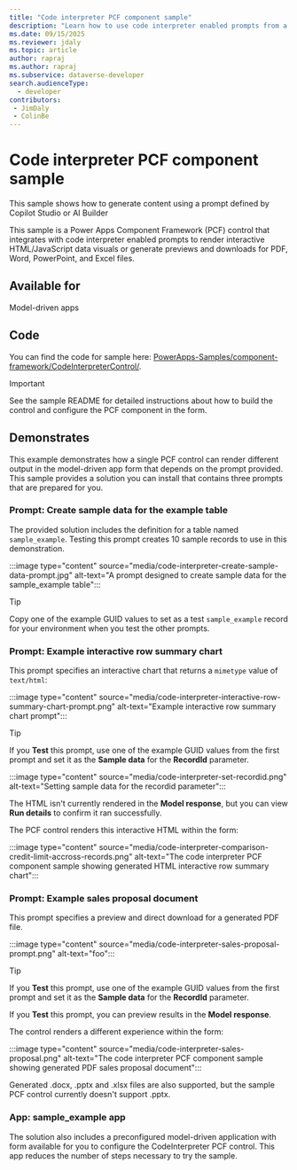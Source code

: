 ```yaml
---
title: "Code interpreter PCF component sample"
description: "Learn how to use code interpreter enabled prompts from a PCF component in a model-driven application."
ms.date: 09/15/2025
ms.reviewer: jdaly
ms.topic: article
author: rapraj
ms.author: rapraj
ms.subservice: dataverse-developer
search.audienceType: 
  - developer
contributors:
 - JimDaly
 - ColinBe
---
```

# Code interpreter PCF component sample

This sample shows how to generate content using a prompt defined by Copilot Studio or AI Builder

This sample is a Power Apps Component Framework (PCF) control that integrates with code interpreter enabled prompts to render interactive HTML/JavaScript data visuals or generate previews and downloads for PDF, Word, PowerPoint, and Excel files.

## Available for

Model-driven apps

## Code

You can find the code for sample here: [PowerApps-Samples/component-framework/CodeInterpreterControl/](https://github.com/microsoft/PowerApps-Samples/tree/master/component-framework/CodeInterpreterControl).

> [!IMPORTANT]
> See the sample README for detailed instructions about how to build the control and configure the PCF component in the form.

## Demonstrates

This example demonstrates how a single PCF control can render different output in the model-driven app form that depends on the prompt provided. This sample provides a solution you can install that contains three prompts that are prepared for you.

### Prompt: Create sample data for the example table

The provided solution includes the definition for a table named `sample_example`. Testing this prompt creates 10 sample records to use in this demonstration.

:::image type="content" source="media/code-interpreter-create-sample-data-prompt.jpg" alt-text="A prompt designed to create sample data for the sample_example table":::

> [!TIP]
> Copy one of the example GUID values to set as a test `sample_example` record for your environment when you test the other prompts.

### Prompt: Example interactive row summary chart

This prompt specifies an interactive chart that returns a `mimetype` value of `text/html`:

:::image type="content" source="media/code-interpreter-interactive-row-summary-chart-prompt.png" alt-text="Example interactive row summary chart prompt":::

> [!TIP]
> If you **Test** this prompt, use one of the example GUID values from the first prompt and set it as the **Sample data** for the **RecordId** parameter.
>
> :::image type="content" source="media/code-interpreter-set-recordid.png" alt-text="Setting sample data for the recordid parameter":::

The HTML isn't currently rendered in the **Model response**, but you can view **Run details** to confirm it ran successfully.

The PCF control renders this interactive HTML within the form:

:::image type="content" source="media/code-interpreter-comparison-credit-limit-accross-records.png" alt-text="The code interpreter PCF component sample showing generated HTML interactive row summary chart":::

### Prompt: Example sales proposal document

This prompt specifies a preview and direct download for a generated PDF file.

:::image type="content" source="media/code-interpreter-sales-proposal-prompt.png" alt-text="foo":::

> [!TIP]
> If you **Test** this prompt, use one of the example GUID values from the first prompt and set it as the **Sample data** for the **RecordId** parameter.

If you **Test** this prompt, you can preview results in the **Model response**.

The control renders a different experience within the form:

:::image type="content" source="media/code-interpreter-sales-proposal.png" alt-text="The code interpreter PCF component sample showing generated PDF sales proposal document":::

Generated .docx, .pptx and .xlsx files are also supported, but the sample PCF control currently doesn't support .pptx.

### App: sample_example app

The solution also includes a preconfigured model-driven application with form available for you to configure the CodeInterpreter PCF control. This app reduces the number of steps necessary to try the sample.
